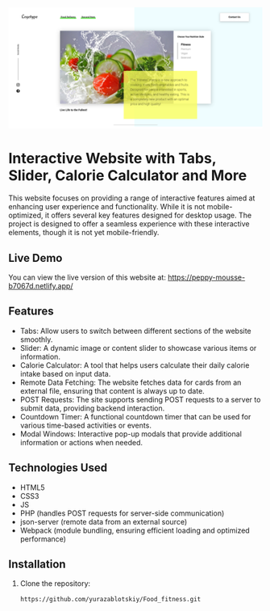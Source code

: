 ![Image Description](img/Food_fitness.png)

# Interactive Website with Tabs, Slider, Calorie Calculator and More

This website focuses on providing a range of interactive features aimed at enhancing user experience and functionality. While it is not mobile-optimized, it offers several key features designed for desktop usage.
The project is designed to offer a seamless experience with these interactive elements, though it is not yet mobile-friendly.

## Live Demo
You can view the live version of this website at:
https://peppy-mousse-b7067d.netlify.app/

## Features

- Tabs: Allow users to switch between different sections of the website smoothly.
- Slider: A dynamic image or content slider to showcase various items or information.
- Calorie Calculator: A tool that helps users calculate their daily calorie intake based on input data.
- Remote Data Fetching: The website fetches data for cards from an external file, ensuring that content is always up to date.
- POST Requests: The site supports sending POST requests to a server to submit data, providing backend interaction.
- Countdown Timer: A functional countdown timer that can be used for various time-based activities or events.
- Modal Windows: Interactive pop-up modals that provide additional information or actions when needed.

## Technologies Used

- HTML5
- CSS3
- JS
- PHP (handles POST requests for server-side communication)
- json-server (remote data from an external source)
- Webpack (module bundling, ensuring efficient loading and optimized performance)

## Installation

1. Clone the repository:
   ```bash
   https://github.com/yurazablotskiy/Food_fitness.git
